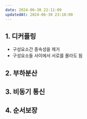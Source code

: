 ```yaml
---
date: 2024-06-30 22:11:09
updatedAt: 2024-06-30 23:10:00
---
```

## 1. 디커플링
- 구성요소간 종속성을 제거
- 구성요소들 사이에서 서로를 몰라도 됨
## 2. 부하분산

## 3. 비동기 통신
## 4.  순서보장
